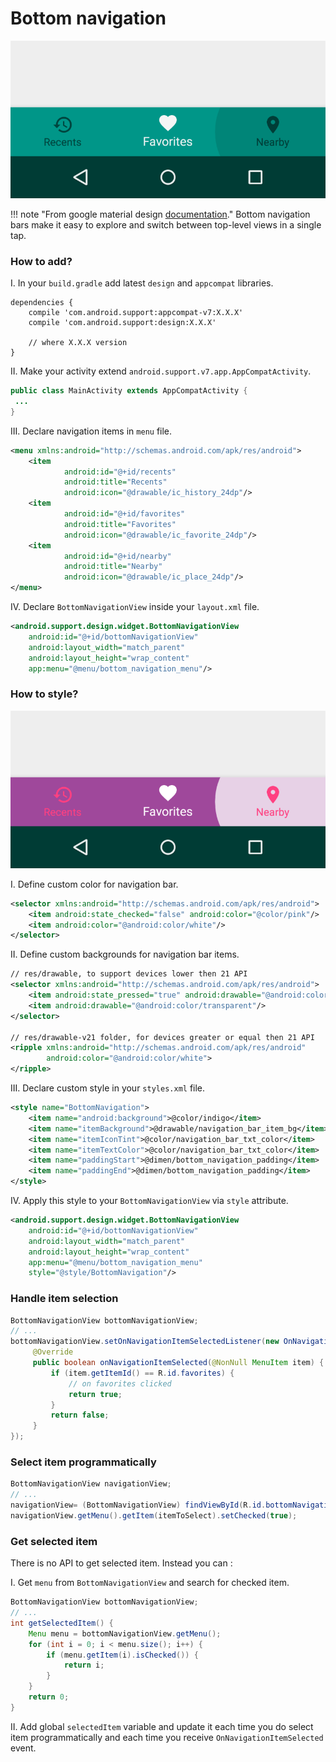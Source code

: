 # Bottom navigation

![](../images/bottom-navigation-1.png)

!!! note "From google material design [documentation](https://material.io/guidelines/components/bottom-navigation.html)."
    Bottom navigation bars make it easy to explore and switch between top-level views in a single tap.

### How to add?

I. In your `build.gradle` add latest `design`  and `appcompat` libraries.

```
dependencies {
    compile 'com.android.support:appcompat-v7:X.X.X'
    compile 'com.android.support:design:X.X.X'

    // where X.X.X version
}
```

II. Make your activity extend `android.support.v7.app.AppCompatActivity`.

```java
public class MainActivity extends AppCompatActivity {
 ...
}
```

III. Declare navigation items in `menu` file.

```xml
<menu xmlns:android="http://schemas.android.com/apk/res/android">
    <item
            android:id="@+id/recents"
            android:title="Recents"
            android:icon="@drawable/ic_history_24dp"/>
    <item
            android:id="@+id/favorites"
            android:title="Favorites"
            android:icon="@drawable/ic_favorite_24dp"/>
    <item
            android:id="@+id/nearby"
            android:title="Nearby"
            android:icon="@drawable/ic_place_24dp"/>
</menu>
```

IV. Declare `BottomNavigationView` inside your `layout.xml` file.

```xml
<android.support.design.widget.BottomNavigationView
    android:id="@+id/bottomNavigationView"
    android:layout_width="match_parent"
    android:layout_height="wrap_content"
    app:menu="@menu/bottom_navigation_menu"/>
```

### How to style?
![](../images/bottom-navigation-2.png)

I. Define custom color for navigation bar.

```xml
<selector xmlns:android="http://schemas.android.com/apk/res/android">
    <item android:state_checked="false" android:color="@color/pink"/>
    <item android:color="@android:color/white"/>
</selector>
```

II.  Define custom backgrounds for navigation bar items.

```xml
// res/drawable, to support devices lower then 21 API
<selector xmlns:android="http://schemas.android.com/apk/res/android">
    <item android:state_pressed="true" android:drawable="@android:color/white"/>
    <item android:drawable="@android:color/transparent"/>
</selector>

// res/drawable-v21 folder, for devices greater or equal then 21 API
<ripple xmlns:android="http://schemas.android.com/apk/res/android"
        android:color="@android:color/white">
</ripple>
```

III. Declare custom style in your `styles.xml` file.

```xml
<style name="BottomNavigation">
    <item name="android:background">@color/indigo</item>
    <item name="itemBackground">@drawable/navigation_bar_item_bg</item>
    <item name="itemIconTint">@color/navigation_bar_txt_color</item>
    <item name="itemTextColor">@color/navigation_bar_txt_color</item>
    <item name="paddingStart">@dimen/bottom_navigation_padding</item>
    <item name="paddingEnd">@dimen/bottom_navigation_padding</item>
</style>
```

IV. Apply this style to your `BottomNavigationView` via `style` attribute.

```xml
<android.support.design.widget.BottomNavigationView
    android:id="@+id/bottomNavigationView"
    android:layout_width="match_parent"
    android:layout_height="wrap_content"
    app:menu="@menu/bottom_navigation_menu"
    style="@style/BottomNavigation"/>
```

### Handle item selection

```java
BottomNavigationView bottomNavigationView;
// ...
bottomNavigationView.setOnNavigationItemSelectedListener(new OnNavigationItemSelectedListener() {
     @Override
     public boolean onNavigationItemSelected(@NonNull MenuItem item) {
         if (item.getItemId() == R.id.favorites) {
             // on favorites clicked
             return true;
         }
         return false;
     }
});
```

### Select item programmatically

```java
BottomNavigationView navigationView;
// ...
navigationView= (BottomNavigationView) findViewById(R.id.bottomNavigationView);
navigationView.getMenu().getItem(itemToSelect).setChecked(true);
```

### Get selected item

There is no API to get selected item. Instead you can :

I. Get `menu` from `BottomNavigationView` and search for
checked item.

```java
BottomNavigationView bottomNavigationView;
// ...
int getSelectedItem() {
    Menu menu = bottomNavigationView.getMenu();
    for (int i = 0; i < menu.size(); i++) {
        if (menu.getItem(i).isChecked()) {
            return i;
        }
    }
    return 0;
}
```

II. Add global `selectedItem` variable and update it each time you do select item programmatically and each time you receive `OnNavigationItemSelected` event.
